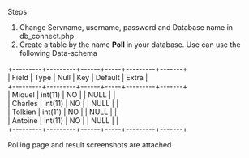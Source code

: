 Steps 

1) Change Servname, username, password and Database name in db_connect.php
2) Create a table by the name <b> Poll </b> in your database.
   Use can use the following Data-schema 
   
+---------+---------+------+-----+---------+-------+<br />
| Field   | Type    | Null | Key | Default | Extra |<br />
+---------+---------+------+-----+---------+-------+<br />
| Miquel  | int(11) | NO   |     | NULL    |       |<br />
| Charles | int(11) | NO   |     | NULL    |       |<br />
| Tolkien | int(11) | NO   |     | NULL    |       |<br />
| Antoine | int(11) | NO   |     | NULL    |       |<br />
+---------+---------+------+-----+---------+-------+<br />

Polling page and result screenshots are attached 
